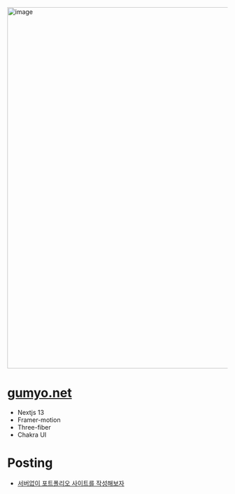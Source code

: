 <img width="826" alt="image" src="https://github.com/B-HS/gumyo.net/assets/49316060/dbef59b1-2897-4424-a862-cd06f791f049">

# [gumyo.net](gumyo.net)
- Nextjs 13
- Framer-motion
- Three-fiber
- Chakra UI

# Posting
- [서버없이 포트폴리오 사이트를 작성해보자](https://hbyun.tistory.com/247)
